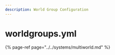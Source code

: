 ```yaml
---
description: World Group Configuration
---
```


# worldgroups.yml

{% page-ref page="../../systems/multiworld.md" %}

